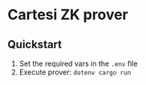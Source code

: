 # Cartesi ZK prover

## Quickstart

1. Set the required vars in the `.env` file
2. Execute prover: `dotenv cargo run`
